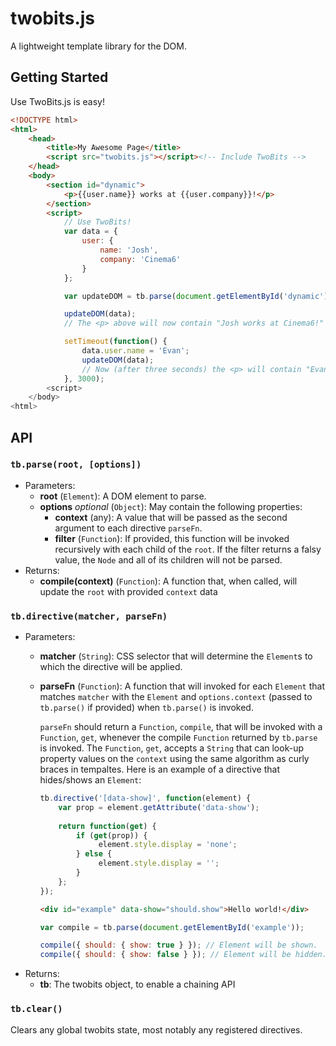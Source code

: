 twobits.js
==========

A lightweight template library for the DOM.

## Getting Started

Use TwoBits.js is easy!

```html
<!DOCTYPE html>
<html>
    <head>
        <title>My Awesome Page</title>
        <script src="twobits.js"></script><!-- Include TwoBits -->
    </head>
    <body>
        <section id="dynamic">
            <p>{{user.name}} works at {{user.company}}!</p>
        </section>
        <script>
            // Use TwoBits!
            var data = {
                user: {
                    name: 'Josh',
                    company: 'Cinema6'
                }
            };

            var updateDOM = tb.parse(document.getElementById('dynamic'));

            updateDOM(data);
            // The <p> above will now contain "Josh works at Cinema6!"

            setTimeout(function() {
                data.user.name = 'Evan';
                updateDOM(data);
                // Now (after three seconds) the <p> will contain "Evan works at Cinema6!"
            }, 3000);
        <script>
    </body>
<html>
```

## API

### `tb.parse(root, [options])`
* Parameters:
    * **root** (`Element`): A DOM element to parse.
    * **options** *optional* (`Object`): May contain the following properties:
        * **context** (any): A value that will be passed as the second argument to each directive `parseFn`.
        * **filter** (`Function`): If provided, this function will be invoked recursively with each child of the `root`. If the filter returns a falsy value, the `Node` and all of its children will not be parsed.
* Returns:
    * **compile(context)** (`Function`): A function that, when called, will update the `root` with provided `context` data

### `tb.directive(matcher, parseFn)`
* Parameters:
    * **matcher** (`String`): CSS selector that will determine the `Element`s to which the directive will be applied.
    * **parseFn** (`Function`): A function that will invoked for each `Element` that matches `matcher` with the `Element` and `options.context` (passed to `tb.parse()` if provided) when `tb.parse()` is invoked.

      `parseFn` should return a `Function`, `compile`, that will be invoked with a `Function`, `get`, whenever the compile `Function` returned by `tb.parse` is invoked. The `Function`, `get`, accepts a `String` that can look-up property values on the `context` using the same algorithm as curly braces in tempaltes. Here is an example of a directive that hides/shows an `Element`:
      
      ```javascript
      tb.directive('[data-show]', function(element) {
          var prop = element.getAttribute('data-show');
          
          return function(get) {
              if (get(prop)) {
                   element.style.display = 'none';
              } else {
                   element.style.display = '';
              }
          };
      });
      ```
      ```html
      <div id="example" data-show="should.show">Hello world!</div>
      ```
      ```javascript
      var compile = tb.parse(document.getElementById('example'));
      
      compile({ should: { show: true } }); // Element will be shown.
      compile({ should: { show: false } }); // Element will be hidden.
      ```
* Returns:
    * **tb**: The twobits object, to enable a chaining API

### `tb.clear()`
Clears any global twobits state, most notably any registered directives.
